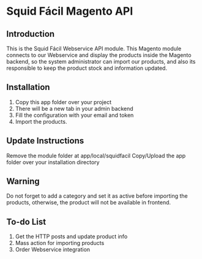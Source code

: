 Squid Fácil Magento API
=======

Introduction
------------
This is the Squid Fácil Webservice API module. This Magento module connects to
our Webservice and display the products inside the Magento backend, so the 
system administrator can import our products, and also its responsible to keep 
the product stock and information updated.

Installation
------------
1. Copy this app folder over your project
2. There will be a new tab in your admin backend
3. Fill the configuration with your email and token
4. Import the products.

Update Instructions
-------------------
Remove the module folder at app/local/squidfacil
Copy/Upload the app folder over your installation directory 

Warning
-------
Do not forget to add a category and set it as active before importing the products,
otherwise, the product will not be available in frontend.

To-do List
----------
1. Get the HTTP posts and update product info
2. Mass action for importing products
3. Order Webservice integration

